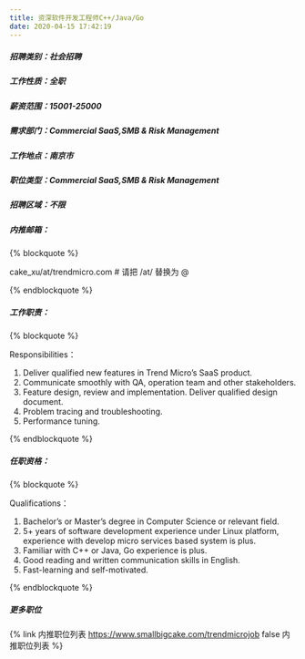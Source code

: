 ```yaml
---
title: 资深软件开发工程师C++/Java/Go
date: 2020-04-15 17:42:19
---
```

##### 招聘类别：社会招聘
##### 工作性质：全职
##### 薪资范围：15001-25000
##### 需求部门：Commercial SaaS,SMB & Risk Management
##### 工作地点：南京市
##### 职位类型：Commercial SaaS,SMB &amp; Risk Management
##### 招聘区域：不限 
##### 内推邮箱：
{% blockquote %}  

cake_xu/at/trendmicro.com # 请把 /at/ 替换为 @

{% endblockquote %}

##### 工作职责：
{% blockquote %}  

Responsibilities：
1. Deliver qualified new features in Trend Micro’s SaaS product.
2. Communicate smoothly with QA, operation team and other stakeholders.
3. Feature design, review and implementation. Deliver qualified design document.
4. Problem tracing and troubleshooting.
5. Performance tuning.  

{% endblockquote %}

##### 任职资格：
{% blockquote %}  

Qualifications：
1. Bachelor’s or Master’s degree in Computer Science or relevant field.
2. 5+ years of software development experience under Linux platform, experience with develop micro services based system is plus.
3. Familiar with C++ or Java, Go experience is plus.
4. Good reading and written communication skills in English.
5. Fast-learning and self-motivated.  

{% endblockquote %}

##### 更多职位
{% link 内推职位列表 https://www.smallbigcake.com/trendmicrojob false 内推职位列表 %}

